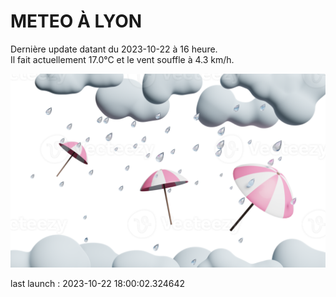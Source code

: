 # METEO À LYON

Dernière update datant du 2023-10-22 à 16 heure.  
Il fait actuellement 17.0°C et le vent souffle à 4.3 km/h.      

![](./.github/rain.png)

last launch : 2023-10-22 18:00:02.324642

